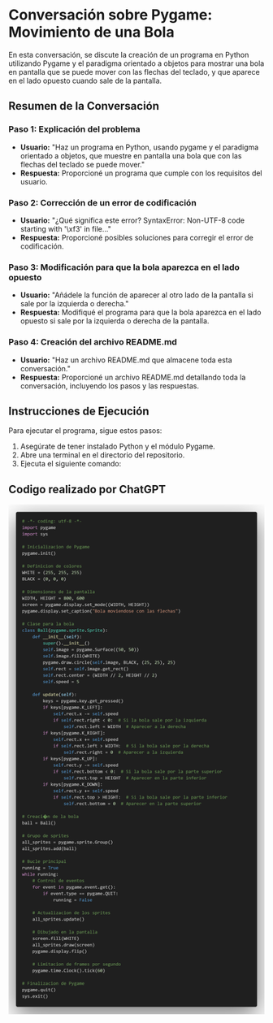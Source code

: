 # Conversación sobre Pygame: Movimiento de una Bola

En esta conversación, se discute la creación de un programa en Python utilizando Pygame y el paradigma orientado a objetos para mostrar una bola en pantalla que se puede mover con las flechas del teclado, y que aparece en el lado opuesto cuando sale de la pantalla.

## Resumen de la Conversación

### Paso 1: Explicación del problema
- **Usuario:** "Haz un programa en Python, usando pygame y el paradigma orientado a objetos, que muestre en pantalla una bola que con las flechas del teclado se puede mover."
- **Respuesta:** Proporcioné un programa que cumple con los requisitos del usuario.

### Paso 2: Corrección de un error de codificación
- **Usuario:** "¿Qué significa este error? SyntaxError: Non-UTF-8 code starting with '\xf3' in file..."
- **Respuesta:** Proporcioné posibles soluciones para corregir el error de codificación.

### Paso 3: Modificación para que la bola aparezca en el lado opuesto
- **Usuario:** "Añádele la función de aparecer al otro lado de la pantalla si sale por la izquierda o derecha."
- **Respuesta:** Modifiqué el programa para que la bola aparezca en el lado opuesto si sale por la izquierda o derecha de la pantalla.

### Paso 4: Creación del archivo README.md
- **Usuario:** "Haz un archivo README.md que almacene toda esta conversación."
- **Respuesta:** Proporcioné un archivo README.md detallando toda la conversación, incluyendo los pasos y las respuestas.

## Instrucciones de Ejecución

Para ejecutar el programa, sigue estos pasos:

1. Asegúrate de tener instalado Python y el módulo Pygame.
2. Abre una terminal en el directorio del repositorio.
3. Ejecuta el siguiente comando:

## Codigo realizado por ChatGPT
![code.png](code.png)


